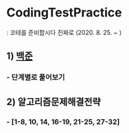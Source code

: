# CodingTestPractice
: 코테를 준비합시다 진짜로 (2020. 8. 25. ~ )

## 1) [백준](https://www.acmicpc.net/)

### - 단계별로 풀어보기

## 2) 알고리즘문제해결전략

### - [1-8, 10, 14, 16-19, 21-25, 27-32]


